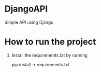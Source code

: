 # DjangoAPI

  Simple API using Django

# How to run the project
1. Install the requirements.txt by running
   
   pip install -r requirements.txt


# 
